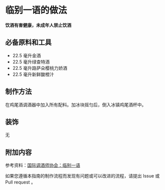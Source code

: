 
# 临别一语的做法

**饮酒有害健康，未成年人禁止饮酒**

## 必备原料和工具

- 22.5 毫升金酒
- 22.5 毫升绿查特酒
- 22.5 毫升路萨朵樱桃力娇酒
- 22.5 毫升新鲜酸橙汁


## 制作方法

在鸡尾酒调酒器中加入所有配料。加冰块摇匀后，倒入冰镇鸡尾酒杯中。

## 装饰

无

## 附加内容

参考资料：[国际调酒师协会：临别一语](https://iba-world.com/last-word/)

如果您遵循本指南的制作流程而发现有问题或可以改进的流程，请提出 Issue 或 Pull request 。
